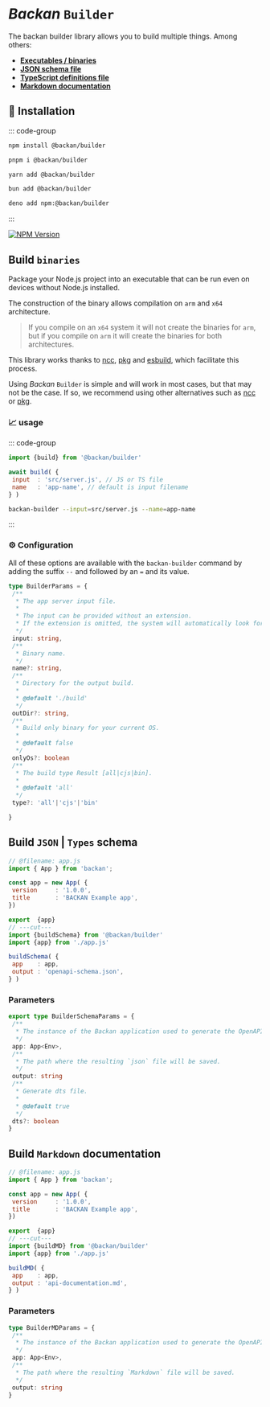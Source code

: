 # *Backan* `Builder`

The backan builder library allows you to build multiple things. Among others:

- [**Executables / binaries**](#build-binaries)
- [**JSON schema file**](#build-json-types-schema)
- [**TypeScript definitions file**](#build-json-types-schema)
- [**Markdown documentation**](#build-markdown-documentation)

## 🔑 Installation

::: code-group

```bash [npm]
npm install @backan/builder
```

```bash [pnpm]
pnpm i @backan/builder
```

```bash [yarn]
yarn add @backan/builder
```

```bash [bun]
bun add @backan/builder
```

```bash [deno]
deno add npm:@backan/builder
```

:::

[![NPM Version](https://img.shields.io/npm/v/@backan/builder?style=for-the-badge&color=yellow)](https://www.npmjs.com/package/@backan/builder)

## Build `binaries`

Package your Node.js project into an executable that can be run even on devices without Node.js installed.

The construction of the binary allows compilation on `arm` and `x64` architecture.
> If you compile on an `x64` system it will not create the binaries for `arm`, but if you compile on `arm` it will create the binaries for both architectures.

This library works thanks to [ncc](https://github.com/vercel/ncc), [pkg](https://github.com/yao-pkg/pkg) and [esbuild](https://esbuild.github.io), which facilitate this process.

Using  *Backan* `Builder` is simple and will work in most cases, but that may not be the case. If so, we recommend using other alternatives such as [ncc](https://github.com/vercel/ncc) or [pkg](https://github.com/yao-pkg/pkg).

### 📈 usage

::: code-group

```js twoslash
import {build} from '@backan/builder'

await build( {
 input  : 'src/server.js', // JS or TS file
 name   : 'app-name', // default is input filename
} )
```

```bash
backan-builder --input=src/server.js --name=app-name
```

:::

### ⚙️ Configuration

All of these options are available with the `backan-builder` command by adding the suffix `--` and followed by an `=` and its value.

```ts
type BuilderParams = {
 /**
  * The app server input file.
  *
  * The input can be provided without an extension.
  * If the extension is omitted, the system will automatically look for the following extensions: `.ts`, `.js`, `.mjs`, `.mts`.
  */
 input: string,
 /**
  * Binary name.
  */
 name?: string,
 /**
  * Directory for the output build.
  *
  * @default './build'
  */
 outDir?: string,
 /**
  * Build only binary for your current OS.
  *
  * @default false
  */
 onlyOs?: boolean
 /**
  * The build type Result [all|cjs|bin].
  *
  * @default 'all'
  */
 type?: 'all'|'cjs'|'bin'

}
```

## Build `JSON` | `Types` schema

```js twoslash
// @filename: app.js
import { App } from 'backan';

const app = new App( {
 version     : '1.0.0',
 title       : 'BACKAN Example app',
})

export  {app}
// ---cut---
import {buildSchema} from '@backan/builder'
import {app} from './app.js'

buildSchema( {
 app    : app,
 output : 'openapi-schema.json',
} )
```

### Parameters

```ts
export type BuilderSchemaParams = {
 /**
  * The instance of the Backan application used to generate the OpenAPI schema.
  */
 app: App<Env>,
 /**
  * The path where the resulting `json` file will be saved.
  */
 output: string
 /**
  * Generate dts file.
  *
  * @default true
  */
 dts?: boolean
}
```

## Build `Markdown` documentation

```js twoslash
// @filename: app.js
import { App } from 'backan';

const app = new App( {
 version     : '1.0.0',
 title       : 'BACKAN Example app',
})

export  {app}
// ---cut---
import {buildMD} from '@backan/builder'
import {app} from './app.js'

buildMD( {
 app    : app,
 output : 'api-documentation.md',
} )
```

### Parameters

```ts
type BuilderMDParams = {
 /**
  * The instance of the Backan application used to generate the OpenAPI schema.
  */
 app: App<Env>,
 /**
  * The path where the resulting `Markdown` file will be saved.
  */
 output: string
}
```
